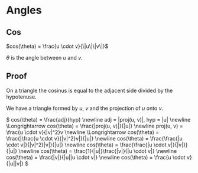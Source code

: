 # Angles

## Cos

$cos(\theta) = \frac{u \cdot v}{\|u\|\|v\|}$

$\theta$ is the angle between $u$ and $v$.

Proof
---
On a triangle the cosinus is equal to the adjacent side divided by the hypotenuse.

We have a triangle formed by $u$, $v$ and the projection of $u$ onto $v$.

$
cos(\theta) = \frac{adj}{hyp} \newline
adj = \|proj(u, v)\|, hyp = \|u\| \newline
\Longrightarrow cos(\theta) = \frac{\|proj(u, v)\|}{\|u\|} \newline
proj(u, v) = \frac{u \cdot v}{\|v\|^2}v \newline
\Longrightarrow cos(\theta) = \frac{\|\frac{u \cdot v}{\|v\|^2}v\|}{\|u\|} \newline
cos(\theta) = \frac{\frac{\|u \cdot v\|}{\|v\|^2}\|v\|}{\|u\|} \newline
cos(\theta) = \frac{\frac{\|u \cdot v\|}{\|v\|}}{\|u\|} \newline
cos(\theta) = \frac{1}{\|u\|}\frac{\|v\|}{\|u \cdot v\|} \newline
cos(\theta) = \frac{\|v\|}{\|u\|\|u \cdot v\|} \newline
cos(\theta) = \frac{u \cdot v}{\|u\|\|v\|}
$

